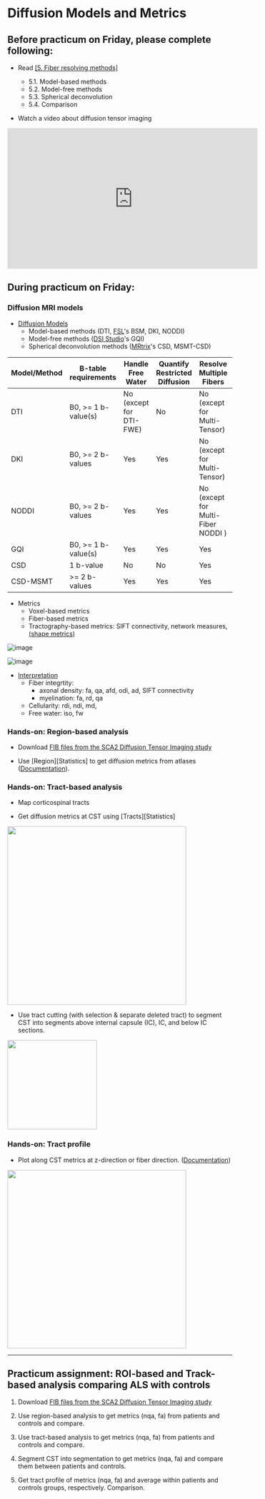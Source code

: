# Diffusion Models and Metrics

## Before practicum on Friday, please complete following:

- Read [[5. Fiber resolving methods]](https://www.sciencedirect.com/science/article/pii/S1053811921009241#sec0020) 
  - 5.1. Model-based methods
  - 5.2. Model-free methods
  - 5.3. Spherical deconvolution
  - 5.4. Comparison

- Watch a video about diffusion tensor imaging

<iframe width="560" height="315" src="https://www.youtube.com/embed/e_xFMpjeZuU" title="YouTube video player" frameborder="0" allow="accelerometer; autoplay; clipboard-write; encrypted-media; gyroscope; picture-in-picture" allowfullscreen></iframe>


## During practicum on Friday:

### Diffusion MRI models

- [Diffusion Models](https://www.sciencedirect.com/science/article/pii/S1053811921009241#sec0020) 
  - Model-based methods (DTI, [FSL](https://fsl.fmrib.ox.ac.uk/fsl/fslwiki/FDT)'s BSM, DKI, NODDI)
  - Model-free methods ([DSI Studio](https://dsi-studio.labsolver.org/)'s GQI)
  - Spherical deconvolution methods ([MRtrix](https://www.mrtrix.org/)'s CSD, MSMT-CSD)

| Model/Method| B-table requirements| Handle Free Water | Quantify Restricted Diffusion | Resolve Multiple Fibers | Metrics |
| ------------|---------------------|-------------------|------------------------|---------|-------|
| DTI         | B0, >= 1 b-value(s) |  No (except for DTI-FWE) |  No | No (except for Multi-Tensor) | fa, ad, rd, md |
| DKI         | B0, >= 2 b-values   |  Yes | Yes | No (except for Multi-Tensor) | ak, rk, mk | 
| NODDI       | B0, >= 2 b-values   |  Yes | Yes | No (except for Multi-Fiber NODDI ) | iso, odi, ndi (icvf) | 
| GQI         | B0, >= 1 b-value(s)   |  Yes | Yes | Yes | qa, iso, rdi | 
| CSD         | 1 b-value | No | No | Yes | afd |
| CSD-MSMT    | >= 2 b-values | Yes | Yes | Yes | afd |

- Metrics
  - Voxel-based metrics
  - Fiber-based metrics
  - Tractography-based metrics: SIFT connectivity, network measures, [(shape metrics)](https://www.sciencedirect.com/science/article/pii/S1053811920308156)

![image](https://user-images.githubusercontent.com/275569/169354232-f490be50-627f-4bc1-9aab-97ab86f9eadc.png)

![image](https://user-images.githubusercontent.com/275569/169354388-6fa435d8-5885-47ab-9107-c90d23f48592.png)

  - [Interpretation](https://dsi-studio.labsolver.org/doc/how_to_interpret_dmri.html)
    - Fiber integrtity: 
      - axonal density: fa, qa, afd, odi, ad, SIFT connectivity
      - myelination: fa, rd, qa
    - Cellularity: rdi, ndi, md,
    - Free water: iso, fw

### Hands-on: Region-based analysis 

- Download [FIB files from the SCA2 Diffusion Tensor Imaging study](https://github.com/frankyeh/DSI-Studio-Cloud/releases/download/ds001378/ds001378_fib.zip)

- Use [Region][Statistics] to get diffusion metrics from atlases ([Documentation](https://dsi-studio.labsolver.org/doc/gui_t3_roi_tracking.html)).


### Hands-on: Tract-based analysis 

- Map corticospinal tracts

- Get diffusion metrics at CST using [Tracts][Statistics]

<img src="https://user-images.githubusercontent.com/275569/153015590-a367f769-8694-4dd9-8680-03716c6d5830.png" width="400">

- Use tract cutting (with selection & separate deleted tract) to segment CST into segments above internal capsule (IC), IC, and below IC sections.

<img src="https://user-images.githubusercontent.com/275569/153015773-27d4d62c-8126-49b2-b125-a7532688c47e.png" width="200">

### Hands-on: Tract profile

- Plot along CST metrics at z-direction or fiber direction. ([Documentation](https://dsi-studio.labsolver.org/doc/gui_t3_roi_tracking.html))

<img src="https://user-images.githubusercontent.com/275569/153015872-38da0327-ac4c-4bc5-bc08-4a46ae2c04d5.png" width="400">

---

## Practicum assignment: ROI-based and Track-based analysis comparing ALS with controls


1. Download [FIB files from the SCA2 Diffusion Tensor Imaging study](https://github.com/frankyeh/DSI-Studio-Cloud/releases/download/ds001378/ds001378_fib.zip)

2. Use region-based analysis to get metrics (nqa, fa) from patients and controls and compare.

3. Use tract-based analysis to get metrics (nqa, fa) from patients and controls and compare.
 
3. Segment CST into segmentation to get metrics (nqa, fa) and compare them between patients and controls.

4. Get tract profile of metrics (nqa, fa) and average within patients and controls groups, respectively. Comparison.

